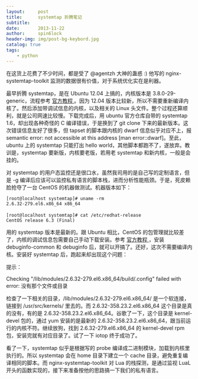 ```yaml
---
layout:     post
title:      systemtap 折腾笔记
subtitle:   
date:       2013-11-22
author:     spin6lock
header-img: img/post-bg-keybord.jpg
catalog: true
tags:
    - python
---
```

在这货上花费了不少时间，都是受了 @agentzh 大神的蛊惑 :) 他写的 nginx-systemtap-toolkit 监测的数据很有价值，对于系统优化实在是利器。

最早折腾 systemtap，是在 Ubuntu 12.04 上搞的，内核版本是 3.8.0-29-generic，流程参考 [ 官方教程 ](https://sourceware.org/systemtap/wiki/SystemtapOnUbuntu)。因为 12.04 版本比较新，所以不需要重新编译内核了。然后添加带调试信息的内核，以及相关的 Linux 头文件。整个过程还算顺利，就是公司网速比较慢。下载完成后，用 ubuntu 官方仓库自带的 systemtap 1.6，却出现各种奇怪的 C 编译错误，于是换到了 git clone 下来的最新版本。这次错误信息友好了很多，但 tapset 的脚本跟内核的 dwarf 信息似乎对应不上，报 semantic error: not accessible at this address [man error::dwarf]。至此，ubuntu 上的 systemtap 只能打出 hello world，其他脚本都跑不了，遂放弃。教训是，systemtap 要新版，内核要老版，若用老 systemtap 和新内核，一般是会挂的。

对 systemtap 的用户态监控还是很口水，虽然我司用的是自己写的定制语言，但是 -g 编译后应该可以监控私有语言的脚本栈，进而分析性能瓶颈。于是，死皮赖脸抢夺了一台 CentOS 的机器做测试。机器版本如下：

```
[root@localhost systemtap]# uname -rm
2.6.32-279.el6.x86_64 x86_64
　
[root@localhost systemtap]# cat /etc/redhat-release
CentOS release 6.3 (Final)
```

用的 systemtap 版本是最新的。跟 Ubuntu 相比，CentOS 的包管理就比较差了，内核的调试信息包需要自己手动下载安装。参考 [ 官方教程 ](https://sourceware.org/systemtap/wiki/SystemTapOnCentOS)，安装 debuginfo-common 和 debuginfo 后，就可以开搞了。还好，这次不需要编译内核。安装好 systemtap 后，跑起来却出现这个问题：

提示：

Checking "/lib/modules/2.6.32-279.el6.x86_64/build/.config" failed with error: 没有那个文件或目录

检查了一下相关的目录，/lib/modules/2.6.32-279.el6.x86_64/ 是一个软连接，链接到 /usr/src/kernels/ 里去的。而 2.6.32-358.23.2.el6.x86_64 这个目录是真的没有，有的是 2.6.32-358.23.2.el6.x86_64。谷歌了一下，这个目录是 kernel-devel 包的，通过 yum 安装的是最新的 2.6.32-358.23.2.el6.x86_64，跟当前运行的内核不符。继续放狗，找到 2.6.32-279.el6.x86_64 的 kernel-devel rpm 包，安装完就有对应目录了。试了一下 iotop 终于成功了。

看了一下，systemtap 似乎是根据写的 probe 编译成二进制模块，加载到内核里执行的。所以 systemtap 会在 home 目录下建立一个 cache 目录，避免重复编译相同的脚本。而 nginx-systemtap-toolkit 对 Lua 的栈探测，是通过监视 LuaL 开头的函数实现的，接下来准备按他的思路搞一下我们的私有语言。
